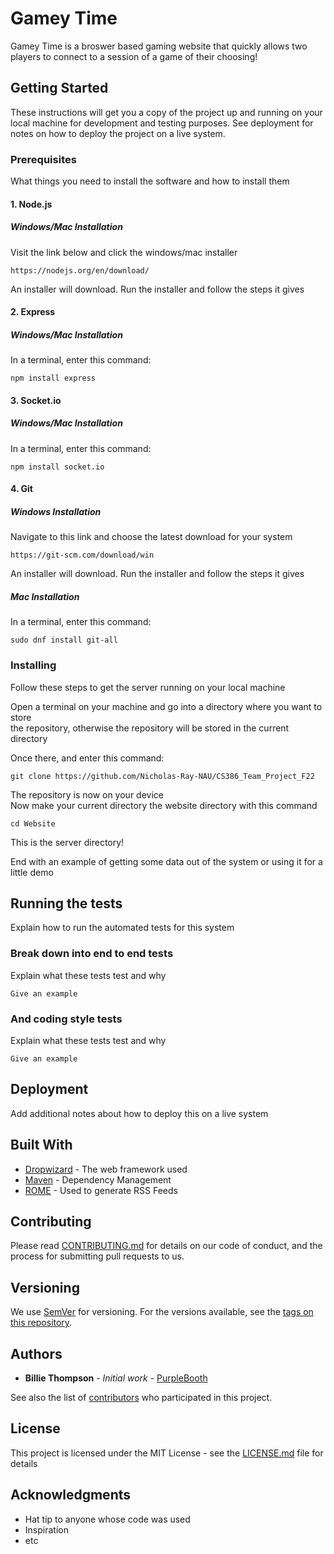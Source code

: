 # Gamey Time

Gamey Time is a broswer based gaming website that quickly allows two players to connect to a session of a game of their choosing!

## Getting Started

These instructions will get you a copy of the project up and running on your local machine for development and testing purposes. See deployment for notes on how to deploy the project on a live system.

### Prerequisites

What things you need to install the software and how to install them


#### 1. Node.js

##### Windows/Mac Installation

Visit the link below and click the windows/mac installer
```
https://nodejs.org/en/download/
```
An installer will download. Run the installer and follow the steps it gives


#### 2. Express

##### Windows/Mac Installation

In a terminal, enter this command:
```
npm install express
```


#### 3. Socket.io

##### Windows/Mac Installation
In a terminal, enter this command:
```
npm install socket.io
```


#### 4. Git

##### Windows Installation
Navigate to this link and choose the latest download for your system
```
https://git-scm.com/download/win
```
An installer will download. Run the installer and follow the steps it gives
  

##### Mac Installation
In a terminal, enter this command:
```
sudo dnf install git-all
```


### Installing

Follow these steps to get the server running on your local machine

Open a terminal on your machine and go into a directory where you want to store  
the repository, otherwise the repository will be stored in the current directory  
  
Once there, and enter this command:
```
git clone https://github.com/Nicholas-Ray-NAU/CS386_Team_Project_F22
```
The repository is now on your device  
Now make your current directory the website directory with this command
```
cd Website
```
    
This is the server directory!


End with an example of getting some data out of the system or using it for a little demo

## Running the tests

Explain how to run the automated tests for this system

### Break down into end to end tests

Explain what these tests test and why

```
Give an example
```

### And coding style tests

Explain what these tests test and why

```
Give an example
```

## Deployment

Add additional notes about how to deploy this on a live system

## Built With

* [Dropwizard](http://www.dropwizard.io/1.0.2/docs/) - The web framework used
* [Maven](https://maven.apache.org/) - Dependency Management
* [ROME](https://rometools.github.io/rome/) - Used to generate RSS Feeds

## Contributing

Please read [CONTRIBUTING.md](https://gist.github.com/PurpleBooth/b24679402957c63ec426) for details on our code of conduct, and the process for submitting pull requests to us.

## Versioning

We use [SemVer](http://semver.org/) for versioning. For the versions available, see the [tags on this repository](https://github.com/your/project/tags). 

## Authors

* **Billie Thompson** - *Initial work* - [PurpleBooth](https://github.com/PurpleBooth)

See also the list of [contributors](https://github.com/your/project/contributors) who participated in this project.

## License

This project is licensed under the MIT License - see the [LICENSE.md](LICENSE.md) file for details

## Acknowledgments

* Hat tip to anyone whose code was used
* Inspiration
* etc


